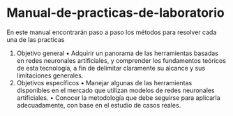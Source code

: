 # Manual-de-practicas-de-laboratorio

En este manual encontrarán paso a paso los métodos para resolver cada una de las practicas
1.  Objetivo general
•
Adquirir un panorama de las herramientas basadas en redes neuronales artificiales, y
comprender los fundamentos teóricos de esta tecnología, a fin de delimitar claramente
su alcance y sus limitaciones generales.
2.  Objetivos específicos
•
Manejar algunas de las herramientas disponibles en el mercado que utilizan modelos
de redes neuronales artificiales.
•
Conocer la metodología que debe seguirse para aplicarla adecuadamente, con base en
el estudio de casos reales.
